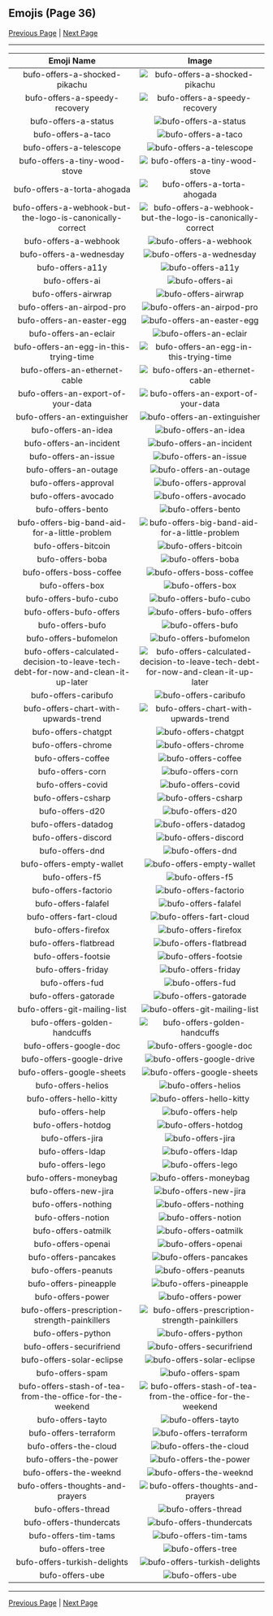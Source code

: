
## Emojis (Page 36)

[Previous Page](/docs/hc/page-b-0035.md)
  | [Next Page](/docs/hc/page-b-0037.md)

<hr />

|Emoji Name|Image|
| :-: | :-: |
|bufo-offers-a-shocked-pikachu| ![bufo-offers-a-shocked-pikachu](/emojis/hc/bufo-offers-a-shocked-pikachu.png)|
|bufo-offers-a-speedy-recovery| ![bufo-offers-a-speedy-recovery](/emojis/hc/bufo-offers-a-speedy-recovery.png)|
|bufo-offers-a-status| ![bufo-offers-a-status](/emojis/hc/bufo-offers-a-status.png)|
|bufo-offers-a-taco| ![bufo-offers-a-taco](/emojis/hc/bufo-offers-a-taco.gif)|
|bufo-offers-a-telescope| ![bufo-offers-a-telescope](/emojis/hc/bufo-offers-a-telescope.png)|
|bufo-offers-a-tiny-wood-stove| ![bufo-offers-a-tiny-wood-stove](/emojis/hc/bufo-offers-a-tiny-wood-stove.png)|
|bufo-offers-a-torta-ahogada| ![bufo-offers-a-torta-ahogada](/emojis/hc/bufo-offers-a-torta-ahogada.png)|
|bufo-offers-a-webhook-but-the-logo-is-canonically-correct| ![bufo-offers-a-webhook-but-the-logo-is-canonically-correct](/emojis/hc/bufo-offers-a-webhook-but-the-logo-is-canonically-correct.png)|
|bufo-offers-a-webhook| ![bufo-offers-a-webhook](/emojis/hc/bufo-offers-a-webhook.png)|
|bufo-offers-a-wednesday| ![bufo-offers-a-wednesday](/emojis/hc/bufo-offers-a-wednesday.png)|
|bufo-offers-a11y| ![bufo-offers-a11y](/emojis/hc/bufo-offers-a11y.png)|
|bufo-offers-ai| ![bufo-offers-ai](/emojis/hc/bufo-offers-ai.png)|
|bufo-offers-airwrap| ![bufo-offers-airwrap](/emojis/hc/bufo-offers-airwrap.png)|
|bufo-offers-an-airpod-pro| ![bufo-offers-an-airpod-pro](/emojis/hc/bufo-offers-an-airpod-pro.png)|
|bufo-offers-an-easter-egg| ![bufo-offers-an-easter-egg](/emojis/hc/bufo-offers-an-easter-egg.png)|
|bufo-offers-an-eclair| ![bufo-offers-an-eclair](/emojis/hc/bufo-offers-an-eclair.png)|
|bufo-offers-an-egg-in-this-trying-time| ![bufo-offers-an-egg-in-this-trying-time](/emojis/hc/bufo-offers-an-egg-in-this-trying-time.png)|
|bufo-offers-an-ethernet-cable| ![bufo-offers-an-ethernet-cable](/emojis/hc/bufo-offers-an-ethernet-cable.png)|
|bufo-offers-an-export-of-your-data| ![bufo-offers-an-export-of-your-data](/emojis/hc/bufo-offers-an-export-of-your-data.png)|
|bufo-offers-an-extinguisher| ![bufo-offers-an-extinguisher](/emojis/hc/bufo-offers-an-extinguisher.png)|
|bufo-offers-an-idea| ![bufo-offers-an-idea](/emojis/hc/bufo-offers-an-idea.png)|
|bufo-offers-an-incident| ![bufo-offers-an-incident](/emojis/hc/bufo-offers-an-incident.png)|
|bufo-offers-an-issue| ![bufo-offers-an-issue](/emojis/hc/bufo-offers-an-issue.png)|
|bufo-offers-an-outage| ![bufo-offers-an-outage](/emojis/hc/bufo-offers-an-outage.png)|
|bufo-offers-approval| ![bufo-offers-approval](/emojis/hc/bufo-offers-approval.png)|
|bufo-offers-avocado| ![bufo-offers-avocado](/emojis/hc/bufo-offers-avocado.png)|
|bufo-offers-bento| ![bufo-offers-bento](/emojis/hc/bufo-offers-bento.png)|
|bufo-offers-big-band-aid-for-a-little-problem| ![bufo-offers-big-band-aid-for-a-little-problem](/emojis/hc/bufo-offers-big-band-aid-for-a-little-problem.png)|
|bufo-offers-bitcoin| ![bufo-offers-bitcoin](/emojis/hc/bufo-offers-bitcoin.png)|
|bufo-offers-boba| ![bufo-offers-boba](/emojis/hc/bufo-offers-boba.png)|
|bufo-offers-boss-coffee| ![bufo-offers-boss-coffee](/emojis/hc/bufo-offers-boss-coffee.png)|
|bufo-offers-box| ![bufo-offers-box](/emojis/hc/bufo-offers-box.png)|
|bufo-offers-bufo-cubo| ![bufo-offers-bufo-cubo](/emojis/hc/bufo-offers-bufo-cubo.png)|
|bufo-offers-bufo-offers| ![bufo-offers-bufo-offers](/emojis/hc/bufo-offers-bufo-offers.png)|
|bufo-offers-bufo| ![bufo-offers-bufo](/emojis/hc/bufo-offers-bufo.png)|
|bufo-offers-bufomelon| ![bufo-offers-bufomelon](/emojis/hc/bufo-offers-bufomelon.png)|
|bufo-offers-calculated-decision-to-leave-tech-debt-for-now-and-clean-it-up-later| ![bufo-offers-calculated-decision-to-leave-tech-debt-for-now-and-clean-it-up-later](/emojis/hc/bufo-offers-calculated-decision-to-leave-tech-debt-for-now-and-clean-it-up-later.png)|
|bufo-offers-caribufo| ![bufo-offers-caribufo](/emojis/hc/bufo-offers-caribufo.png)|
|bufo-offers-chart-with-upwards-trend| ![bufo-offers-chart-with-upwards-trend](/emojis/hc/bufo-offers-chart-with-upwards-trend.png)|
|bufo-offers-chatgpt| ![bufo-offers-chatgpt](/emojis/hc/bufo-offers-chatgpt.png)|
|bufo-offers-chrome| ![bufo-offers-chrome](/emojis/hc/bufo-offers-chrome.png)|
|bufo-offers-coffee| ![bufo-offers-coffee](/emojis/hc/bufo-offers-coffee.png)|
|bufo-offers-corn| ![bufo-offers-corn](/emojis/hc/bufo-offers-corn.png)|
|bufo-offers-covid| ![bufo-offers-covid](/emojis/hc/bufo-offers-covid.png)|
|bufo-offers-csharp| ![bufo-offers-csharp](/emojis/hc/bufo-offers-csharp.png)|
|bufo-offers-d20| ![bufo-offers-d20](/emojis/hc/bufo-offers-d20.png)|
|bufo-offers-datadog| ![bufo-offers-datadog](/emojis/hc/bufo-offers-datadog.png)|
|bufo-offers-discord| ![bufo-offers-discord](/emojis/hc/bufo-offers-discord.png)|
|bufo-offers-dnd| ![bufo-offers-dnd](/emojis/hc/bufo-offers-dnd.png)|
|bufo-offers-empty-wallet| ![bufo-offers-empty-wallet](/emojis/hc/bufo-offers-empty-wallet.png)|
|bufo-offers-f5| ![bufo-offers-f5](/emojis/hc/bufo-offers-f5.png)|
|bufo-offers-factorio| ![bufo-offers-factorio](/emojis/hc/bufo-offers-factorio.png)|
|bufo-offers-falafel| ![bufo-offers-falafel](/emojis/hc/bufo-offers-falafel.png)|
|bufo-offers-fart-cloud| ![bufo-offers-fart-cloud](/emojis/hc/bufo-offers-fart-cloud.png)|
|bufo-offers-firefox| ![bufo-offers-firefox](/emojis/hc/bufo-offers-firefox.png)|
|bufo-offers-flatbread| ![bufo-offers-flatbread](/emojis/hc/bufo-offers-flatbread.png)|
|bufo-offers-footsie| ![bufo-offers-footsie](/emojis/hc/bufo-offers-footsie.png)|
|bufo-offers-friday| ![bufo-offers-friday](/emojis/hc/bufo-offers-friday.png)|
|bufo-offers-fud| ![bufo-offers-fud](/emojis/hc/bufo-offers-fud.png)|
|bufo-offers-gatorade| ![bufo-offers-gatorade](/emojis/hc/bufo-offers-gatorade.png)|
|bufo-offers-git-mailing-list| ![bufo-offers-git-mailing-list](/emojis/hc/bufo-offers-git-mailing-list.png)|
|bufo-offers-golden-handcuffs| ![bufo-offers-golden-handcuffs](/emojis/hc/bufo-offers-golden-handcuffs.png)|
|bufo-offers-google-doc| ![bufo-offers-google-doc](/emojis/hc/bufo-offers-google-doc.png)|
|bufo-offers-google-drive| ![bufo-offers-google-drive](/emojis/hc/bufo-offers-google-drive.png)|
|bufo-offers-google-sheets| ![bufo-offers-google-sheets](/emojis/hc/bufo-offers-google-sheets.png)|
|bufo-offers-helios| ![bufo-offers-helios](/emojis/hc/bufo-offers-helios.png)|
|bufo-offers-hello-kitty| ![bufo-offers-hello-kitty](/emojis/hc/bufo-offers-hello-kitty.png)|
|bufo-offers-help| ![bufo-offers-help](/emojis/hc/bufo-offers-help.png)|
|bufo-offers-hotdog| ![bufo-offers-hotdog](/emojis/hc/bufo-offers-hotdog.png)|
|bufo-offers-jira| ![bufo-offers-jira](/emojis/hc/bufo-offers-jira.png)|
|bufo-offers-ldap| ![bufo-offers-ldap](/emojis/hc/bufo-offers-ldap.png)|
|bufo-offers-lego| ![bufo-offers-lego](/emojis/hc/bufo-offers-lego.png)|
|bufo-offers-moneybag| ![bufo-offers-moneybag](/emojis/hc/bufo-offers-moneybag.png)|
|bufo-offers-new-jira| ![bufo-offers-new-jira](/emojis/hc/bufo-offers-new-jira.png)|
|bufo-offers-nothing| ![bufo-offers-nothing](/emojis/hc/bufo-offers-nothing.png)|
|bufo-offers-notion| ![bufo-offers-notion](/emojis/hc/bufo-offers-notion.png)|
|bufo-offers-oatmilk| ![bufo-offers-oatmilk](/emojis/hc/bufo-offers-oatmilk.png)|
|bufo-offers-openai| ![bufo-offers-openai](/emojis/hc/bufo-offers-openai.png)|
|bufo-offers-pancakes| ![bufo-offers-pancakes](/emojis/hc/bufo-offers-pancakes.png)|
|bufo-offers-peanuts| ![bufo-offers-peanuts](/emojis/hc/bufo-offers-peanuts.png)|
|bufo-offers-pineapple| ![bufo-offers-pineapple](/emojis/hc/bufo-offers-pineapple.png)|
|bufo-offers-power| ![bufo-offers-power](/emojis/hc/bufo-offers-power.png)|
|bufo-offers-prescription-strength-painkillers| ![bufo-offers-prescription-strength-painkillers](/emojis/hc/bufo-offers-prescription-strength-painkillers.png)|
|bufo-offers-python| ![bufo-offers-python](/emojis/hc/bufo-offers-python.png)|
|bufo-offers-securifriend| ![bufo-offers-securifriend](/emojis/hc/bufo-offers-securifriend.png)|
|bufo-offers-solar-eclipse| ![bufo-offers-solar-eclipse](/emojis/hc/bufo-offers-solar-eclipse.png)|
|bufo-offers-spam| ![bufo-offers-spam](/emojis/hc/bufo-offers-spam.png)|
|bufo-offers-stash-of-tea-from-the-office-for-the-weekend| ![bufo-offers-stash-of-tea-from-the-office-for-the-weekend](/emojis/hc/bufo-offers-stash-of-tea-from-the-office-for-the-weekend.png)|
|bufo-offers-tayto| ![bufo-offers-tayto](/emojis/hc/bufo-offers-tayto.png)|
|bufo-offers-terraform| ![bufo-offers-terraform](/emojis/hc/bufo-offers-terraform.png)|
|bufo-offers-the-cloud| ![bufo-offers-the-cloud](/emojis/hc/bufo-offers-the-cloud.png)|
|bufo-offers-the-power| ![bufo-offers-the-power](/emojis/hc/bufo-offers-the-power.png)|
|bufo-offers-the-weeknd| ![bufo-offers-the-weeknd](/emojis/hc/bufo-offers-the-weeknd.png)|
|bufo-offers-thoughts-and-prayers| ![bufo-offers-thoughts-and-prayers](/emojis/hc/bufo-offers-thoughts-and-prayers.png)|
|bufo-offers-thread| ![bufo-offers-thread](/emojis/hc/bufo-offers-thread.png)|
|bufo-offers-thundercats| ![bufo-offers-thundercats](/emojis/hc/bufo-offers-thundercats.png)|
|bufo-offers-tim-tams| ![bufo-offers-tim-tams](/emojis/hc/bufo-offers-tim-tams.png)|
|bufo-offers-tree| ![bufo-offers-tree](/emojis/hc/bufo-offers-tree.png)|
|bufo-offers-turkish-delights| ![bufo-offers-turkish-delights](/emojis/hc/bufo-offers-turkish-delights.png)|
|bufo-offers-ube| ![bufo-offers-ube](/emojis/hc/bufo-offers-ube.png)|

<hr/>

[Previous Page](/docs/hc/page-b-0035.md)
  | [Next Page](/docs/hc/page-b-0037.md)